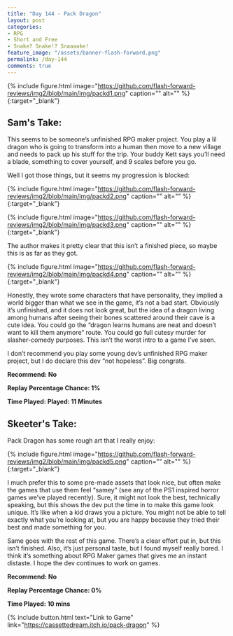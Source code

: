 ```yaml
---
title: "Day 144 - Pack Dragon"
layout: post
categories:
- RPG
- Short and Free
- Snake? Snake!? Snaaaake!
feature_image: "/assets/banner-flash-forward.png"
permalink: /day-144
comments: true
---
```


{% include figure.html image="https://github.com/flash-forward-reviews/img2/blob/main/img/packd1.png" caption="" alt="" %}{:target="_blank"}

## Sam's Take:

This seems to be someone’s unfinished RPG maker project. You play a lil dragon who is going to transform into a human then move to a new village and needs to pack up his stuff for the trip. Your buddy Kett says you’ll need a blade, something to cover yourself, and 9 scales before you go.

Well I got those things, but it seems my progression is blocked:

{% include figure.html image="https://github.com/flash-forward-reviews/img2/blob/main/img/packd2.png" caption="" alt="" %}{:target="_blank"}

{% include figure.html image="https://github.com/flash-forward-reviews/img2/blob/main/img/packd3.png" caption="" alt="" %}{:target="_blank"}

The author makes it pretty clear that this isn’t a finished piece, so maybe this is as far as they got.

{% include figure.html image="https://github.com/flash-forward-reviews/img2/blob/main/img/packd4.png" caption="" alt="" %}{:target="_blank"}

Honestly, they wrote some characters that have personality, they implied a world bigger than what we see in the game, it’s not a bad start. Obviously it’s unfinished, and it does not look great, but the idea of a dragon living among humans after seeing their bones scattered around their cave is a cute idea. You could go the “dragon learns humans are neat and doesn’t want to kill them anymore” route. You could go full cutesy murder for slasher-comedy purposes. This isn’t the worst intro to a game I’ve seen.

I don’t recommend you play some young dev’s unfinished RPG maker project, but I do declare this dev “not hopeless”. Big congrats.

**Recommend: No**

**Replay Percentage Chance: 1%**

**Time Played: Played: 11 Minutes**

## Skeeter's Take:

Pack Dragon has some rough art that I really enjoy:

{% include figure.html image="https://github.com/flash-forward-reviews/img2/blob/main/img/packd5.png" caption="" alt="" %}{:target="_blank"}

I much prefer this to some pre-made assets that look nice, but often make the games that use them feel “samey” (see any of the PS1 inspired horror games we’ve played recently). Sure, it might not look the best, technically speaking, but this shows the dev put the time in to make this game look unique. It’s like when a kid draws you a picture. You might not be able to tell exactly what you’re looking at, but you are happy because they tried their best and made something for you. 

Same goes with the rest of this game. There’s a clear effort put in, but this isn’t finished. Also, it’s just personal taste, but I found myself really bored. I think it’s something about RPG Maker games that gives me an instant distaste. I hope the dev continues to work on games. 

**Recommend: No**

**Replay Percentage Chance: 0%**

**Time Played: 10 mins**

{% include button.html text="Link to Game" link="https://cassettedream.itch.io/pack-dragon" %}